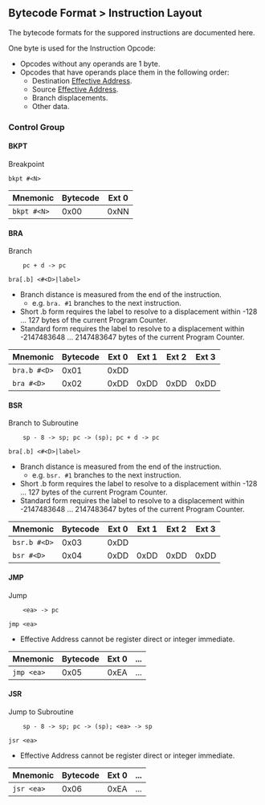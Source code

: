 ## Bytecode Format > Instruction Layout

The bytecode formats for the suppored instructions are documented here.

One byte is used for the Instruction Opcode:

* Opcodes without any operands are 1 byte.
* Opcodes that have operands place them in the following order:
    - Destination [Effective Address](EffectiveAddress.md).
    - Source [Effective Address](EffectiveAddress.md).
    - Branch displacements.
    - Other data.


### Control Group

#### BKPT

Breakpoint

`bkpt #<N>`

| Mnemonic | Bytecode | Ext 0 |
| - | - | - |
| `bkpt #<N>`| 0x00 | 0xNN |


#### BRA

Branch

        pc + d -> pc

`bra[.b] <#<D>|label>`

* Branch distance is measured from the end of the instruction.
    - e.g. `bra. #1` branches to the next instruction.
* Short .b form requires the label to resolve to a displacement within -128 ... 127 bytes of the current Program Counter.
* Standard form requires the label to resolve to a displacement within -2147483648 ... 2147483647 bytes of the current Program Counter.

| Mnemonic | Bytecode | Ext 0 | Ext 1 | Ext 2 | Ext 3 |
| - | - | - | - | - | - |
| `bra.b #<D>`| 0x01 | 0xDD |
| `bra #<D>` | 0x02 | 0xDD | 0xDD | 0xDD | 0xDD |

#### BSR

Branch to Subroutine

        sp - 8 -> sp; pc -> (sp); pc + d -> pc

`bra[.b] <#<D>|label>`

* Branch distance is measured from the end of the instruction.
    - e.g. `bsr. #1` branches to the next instruction.
* Short .b form requires the label to resolve to a displacement within -128 ... 127 bytes of the current Program Counter.
* Standard form requires the label to resolve to a displacement within -2147483648 ... 2147483647 bytes of the current Program Counter.

| Mnemonic | Bytecode | Ext 0 | Ext 1 | Ext 2 | Ext 3 |
| - | - | - | - | - | - |
| `bsr.b #<D>`| 0x03 | 0xDD |
| `bsr #<D>` | 0x04 | 0xDD | 0xDD | 0xDD | 0xDD |

#### JMP

Jump

        <ea> -> pc

`jmp <ea>`

* Effective Address cannot be register direct or integer immediate.

| Mnemonic | Bytecode | Ext 0 | ... |
| - | - | - | - |
| `jmp <ea>`| 0x05 | 0xEA | ... |

#### JSR

Jump to Subroutine

        sp - 8 -> sp; pc -> (sp); <ea> -> sp

`jsr <ea>`

* Effective Address cannot be register direct or integer immediate.

| Mnemonic | Bytecode | Ext 0 | ... |
| - | - | - | - |
| `jsr <ea>`| 0x06 | 0xEA | ... |

